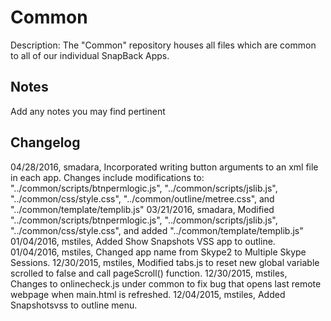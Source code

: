 Common
===========
Description: The "Common" repository houses all files which are common to all of our individual SnapBack Apps.

Notes
----
Add any notes you may find pertinent 

Changelog
----
04/28/2016, smadara, Incorporated writing button arguments to an xml file in each app.  Changes include modifications to: "../common/scripts/btnpermlogic.js", "../common/scripts/jslib.js", "../common/css/style.css", "../common/outline/metree.css", and "../common/template/templib.js"
03/21/2016, smadara, Modified "../common/scripts/btnpermlogic.js", "../common/scripts/jslib.js", "../common/css/style.css", and added "../common/template/templib.js"
01/04/2016, mstiles, Added Show Snapshots VSS app to outline.
01/04/2016, mstiles, Changed app name from Skype2 to Multiple Skype Sessions.
12/30/2015, mstiles, Modified tabs.js to reset new global variable scrolled to false and call pageScroll() function.
12/30/2015, mstiles, Changes to onlinecheck.js under common to fix bug that opens last remote webpage when main.html is refreshed.
12/04/2015, mstiles, Added Snapshotsvss to outline menu.